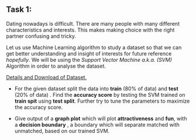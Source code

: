 ## Task 1:

Dating nowadays is difficult. There are many people with many different characteristics and interests. This makes making choice with the right partner confusing and tricky. 

Let us use Machine Learning algorithm to study a dataset so that we can get better understanding and insight of interests for future reference *hopefully*. We will be using the *Support Vector Machine a.k.a. (SVM)* Algorithm in order to analyse the dataset. 

[Details and Download of Dataset.](https://docs.google.com/document/d/14B8bQhEzZVLpK28MIY-6PRxWRwDhJmqzaMtMjtGDPbo/edit?usp=sharing)

- For the given dataset split the data into **train** (80% of data) and **test** (20% of data) . Find the **accuracy score** by testing the SVM trained on **train spit** using **test split**. Further try to tune the parameters to maximize the accuracy score.

- Give output of a **graph plot** which will plot **attractiveness** and **fun**, with a **decision boundary** , a boundary which will separate matched with unmatched, based on our trained SVM. 
